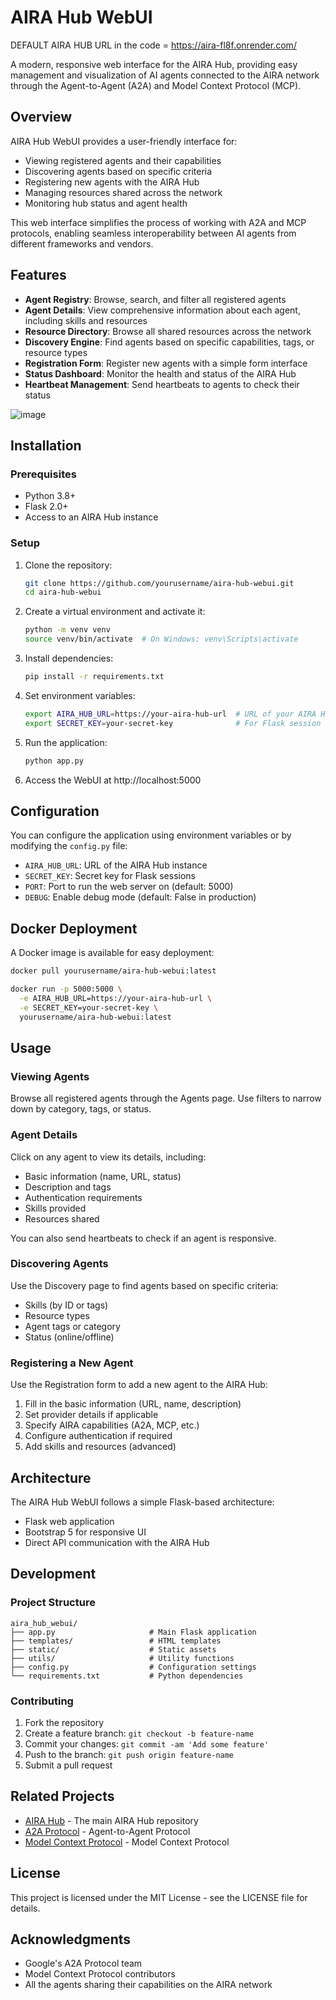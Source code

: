 # AIRA Hub WebUI

DEFAULT AIRA HUB URL in the code = https://aira-fl8f.onrender.com/

A modern, responsive web interface for the AIRA Hub, providing easy management and visualization of AI agents connected to the AIRA network through the Agent-to-Agent (A2A) and Model Context Protocol (MCP).

## Overview

AIRA Hub WebUI provides a user-friendly interface for:

- Viewing registered agents and their capabilities
- Discovering agents based on specific criteria
- Registering new agents with the AIRA Hub
- Managing resources shared across the network
- Monitoring hub status and agent health

This web interface simplifies the process of working with A2A and MCP protocols, enabling seamless interoperability between AI agents from different frameworks and vendors.

## Features

- **Agent Registry**: Browse, search, and filter all registered agents
- **Agent Details**: View comprehensive information about each agent, including skills and resources
- **Resource Directory**: Browse all shared resources across the network
- **Discovery Engine**: Find agents based on specific capabilities, tags, or resource types
- **Registration Form**: Register new agents with a simple form interface
- **Status Dashboard**: Monitor the health and status of the AIRA Hub
- **Heartbeat Management**: Send heartbeats to agents to check their status


![image](https://github.com/user-attachments/assets/eda2654d-d77f-41c3-a5ef-232a118a7e34)

## Installation

### Prerequisites

- Python 3.8+
- Flask 2.0+
- Access to an AIRA Hub instance

### Setup

1. Clone the repository:
   ```bash
   git clone https://github.com/yourusername/aira-hub-webui.git
   cd aira-hub-webui
   ```

2. Create a virtual environment and activate it:
   ```bash
   python -m venv venv
   source venv/bin/activate  # On Windows: venv\Scripts\activate
   ```

3. Install dependencies:
   ```bash
   pip install -r requirements.txt
   ```

4. Set environment variables:
   ```bash
   export AIRA_HUB_URL=https://your-aira-hub-url  # URL of your AIRA Hub
   export SECRET_KEY=your-secret-key              # For Flask session security
   ```

5. Run the application:
   ```bash
   python app.py
   ```

6. Access the WebUI at http://localhost:5000

## Configuration

You can configure the application using environment variables or by modifying the `config.py` file:

- `AIRA_HUB_URL`: URL of the AIRA Hub instance
- `SECRET_KEY`: Secret key for Flask sessions
- `PORT`: Port to run the web server on (default: 5000)
- `DEBUG`: Enable debug mode (default: False in production)

## Docker Deployment

A Docker image is available for easy deployment:

```bash
docker pull yourusername/aira-hub-webui:latest

docker run -p 5000:5000 \
  -e AIRA_HUB_URL=https://your-aira-hub-url \
  -e SECRET_KEY=your-secret-key \
  yourusername/aira-hub-webui:latest
```

## Usage

### Viewing Agents

Browse all registered agents through the Agents page. Use filters to narrow down by category, tags, or status.

### Agent Details

Click on any agent to view its details, including:
- Basic information (name, URL, status)
- Description and tags
- Authentication requirements
- Skills provided
- Resources shared

You can also send heartbeats to check if an agent is responsive.

### Discovering Agents

Use the Discovery page to find agents based on specific criteria:
- Skills (by ID or tags)
- Resource types
- Agent tags or category
- Status (online/offline)

### Registering a New Agent

Use the Registration form to add a new agent to the AIRA Hub:
1. Fill in the basic information (URL, name, description)
2. Set provider details if applicable
3. Specify AIRA capabilities (A2A, MCP, etc.)
4. Configure authentication if required
5. Add skills and resources (advanced)

## Architecture

The AIRA Hub WebUI follows a simple Flask-based architecture:
- Flask web application
- Bootstrap 5 for responsive UI
- Direct API communication with the AIRA Hub

## Development

### Project Structure

```
aira_hub_webui/
├── app.py                     # Main Flask application
├── templates/                 # HTML templates
├── static/                    # Static assets
├── utils/                     # Utility functions
├── config.py                  # Configuration settings
└── requirements.txt           # Python dependencies
```

### Contributing

1. Fork the repository
2. Create a feature branch: `git checkout -b feature-name`
3. Commit your changes: `git commit -am 'Add some feature'`
4. Push to the branch: `git push origin feature-name`
5. Submit a pull request

## Related Projects

- [AIRA Hub](https://github.com/google/A2A) - The main AIRA Hub repository
- [A2A Protocol](https://github.com/google/A2A) - Agent-to-Agent Protocol
- [Model Context Protocol](https://modelcontextprotocol.io) - Model Context Protocol

## License

This project is licensed under the MIT License - see the LICENSE file for details.

## Acknowledgments

- Google's A2A Protocol team
- Model Context Protocol contributors
- All the agents sharing their capabilities on the AIRA network
